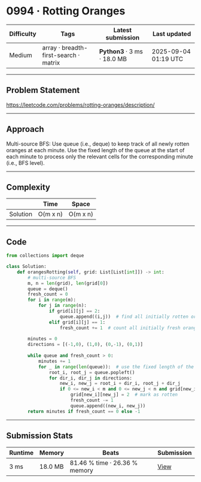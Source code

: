 # 0994 · Rotting Oranges

| Difficulty | Tags | Latest submission | Last updated |
| --- | --- | --- | --- |
| Medium | array · breadth-first-search · matrix | **Python3** · 3 ms · 18.0 MB | 2025-09-04 01:19 UTC |

---

## Problem Statement
https://leetcode.com/problems/rotting-oranges/description/

---

## Approach
Multi-source BFS: Use queue (i.e., deque) to keep track of all newly rotten oranges at each minute. Use the fixed length of the queue at the start of each minute to process only the relevant cells for the corresponding minute (i.e., BFS level).

---

## Complexity
| | Time | Space |
|---|---|---|
| Solution | O(m x n) | O(m x n) |

---

## Code

```python
from collections import deque

class Solution:
    def orangesRotting(self, grid: List[List[int]]) -> int:
        # multi-source BFS
        m, n = len(grid), len(grid[0])
        queue = deque()
        fresh_count = 0
        for i in range(m):
            for j in range(n):
                if grid[i][j] == 2:
                    queue.append((i,j))  # find all initially rotten oranges
                elif grid[i][j] == 1:
                    fresh_count += 1  # count all initially fresh oranges
        
        minutes = 0
        directions = [(-1,0), (1,0), (0,-1), (0,1)]
        
        while queue and fresh_count > 0:
            minutes += 1
            for _ in range(len(queue)):  # use the fixed length of the queue at the start of each minute to process only the relevant cells for the corresponding minute (i.e., BFS level)
                root_i, root_j = queue.popleft()
                for dir_i, dir_j in directions:
                    new_i, new_j = root_i + dir_i, root_j + dir_j
                    if 0 <= new_i < m and 0 <= new_j < n and grid[new_i][new_j] == 1:
                        grid[new_i][new_j] = 2  # mark as rotten
                        fresh_count -= 1
                        queue.append((new_i, new_j))
        return minutes if fresh_count == 0 else -1
```

---

## Submission Stats
| Runtime | Memory | Beats | Submission |
| --- | --- | --- | --- |
| 3 ms | 18.0 MB | 81.46 % time · 26.36 % memory | [View](https://leetcode.com/problems/rotting-oranges/submissions/1758804200/) |

